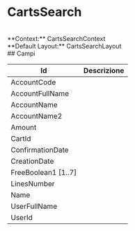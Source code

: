 # CartsSearch

<br/>
**Context:** CartsSearchContext
<br/>
**Default Layout:** CartsSearchLayout



<br/>
## Campi

| Id | Descrizione | 
| --- | --- | 
| AccountCode |  | 
| AccountFullName |  | 
| AccountName |  | 
| AccountName2 |  | 
| Amount |  | 
| CartId |  | 
| ConfirmationDate |  | 
| CreationDate |  | 
| FreeBoolean1 [1..7] |  | 
| LinesNumber |  | 
| Name |  | 
| UserFullName |  | 
| UserId |  |
